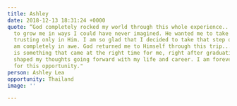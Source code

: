 ```yaml
---
title: Ashley
date: 2018-12-13 18:31:24 +0000
quote: “God completely rocked my world through this whole experience....God wanted
  to grow me in ways I could have never imagined. He wanted me to take a step of faith,
  trusting only in Him. I am so glad that I decided to take that step of faith....I
  am completely in awe. God returned me to Himself through this trip......This experience
  is something that came at the right time for me, right after graduating. It has
  shaped my thoughts going forward with my life and career. I am forever grateful
  for this opportunity."
person: Ashley Lea
opportunity: Thailand
image: ''

---
```

